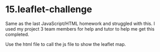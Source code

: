 # 15.leaflet-challenge

Same as the last JavaScript/HTML homework and struggled with this. I used my project 3 team members for help and tutor to help me get this completed.

Use the html file to call the js file to show the leaflet map.

